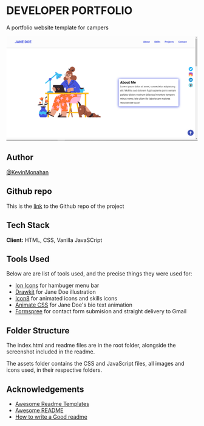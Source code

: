 # DEVELOPER PORTFOLIO

A portfolio website template for campers

![jane-doe](jane-shot.png)

## Author

[@KevinMonahan](https://www.instagram.com/kevin.monahan3)

## Github repo

This is the [link](https://github.com/KevinMonahan3/KevinMonahan3.github.io.git) to the Github repo of the project

## Tech Stack

**Client:** HTML, CSS, Vanilla JavaSCript

## Tools Used

Below are are list of tools used, and the precise things they were used for:

- [Ion Icons](https://ionic.io/ionicons) for hambuger menu bar
- [Drawkit](https://www.drawkit.io/) for Jane Doe illustration
- [Icon8](https://icons8.com/) for animated icons and skills icons
- [Animate CSS](https://animate.style/) for Jane Doe's bio text animation
- [Formspree](https://formspree.io/) for contact form submision and straight delivery to Gmail

## Folder Structure

The index.html and readme files are in the root folder, alongside the screenshot included in the readme.

The assets folder contains the CSS and JavaScript files, all images and icons used, in their respective folders.


## Acknowledgements

- [Awesome Readme Templates](https://awesomeopensource.com/project/elangosundar/awesome-README-templates)
- [Awesome README](https://github.com/matiassingers/awesome-readme)
- [How to write a Good readme](https://bulldogjob.com/news/449-how-to-write-a-good-readme-for-your-github-project)
